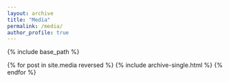 ```yaml
---
layout: archive
title: "Media"
permalink: /media/
author_profile: true
---
```


{% include base_path %}

{% for post in site.media reversed %} {% include archive-single.html %} {% endfor %}

